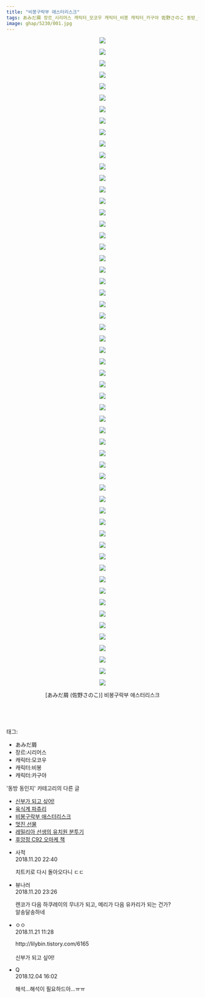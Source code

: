 ```yaml
---
title: "비봉구락부 애스터리스크"
tags: あみだ屑 장르_시리어스 캐릭터_모코우 캐릭터_비봉 캐릭터_카구야 佐野さのこ 동방_동인지
image: ghap/5230/001.jpg
---
```

<div class="article">
<p style="text-align: center; clear: none; float: none;"><img src="{{ site.nasurl }}/ghap/5230/001.jpg"/></p>
<p style="text-align: center; clear: none; float: none;"><img src="{{ site.nasurl }}/ghap/5230/002.jpg"/></p>
<p style="text-align: center; clear: none; float: none;"><img src="{{ site.nasurl }}/ghap/5230/003.jpg"/></p>
<p style="text-align: center; clear: none; float: none;"><img src="{{ site.nasurl }}/ghap/5230/004.jpg"/></p>
<p style="text-align: center; clear: none; float: none;"><img src="{{ site.nasurl }}/ghap/5230/005.jpg"/></p>
<p style="text-align: center; clear: none; float: none;"><img src="{{ site.nasurl }}/ghap/5230/006.jpg"/></p>
<p style="text-align: center; clear: none; float: none;"><img src="{{ site.nasurl }}/ghap/5230/007.jpg"/></p>
<p style="text-align: center; clear: none; float: none;"><img src="{{ site.nasurl }}/ghap/5230/008.jpg"/></p>
<p style="text-align: center; clear: none; float: none;"><img src="{{ site.nasurl }}/ghap/5230/009.jpg"/></p>
<p style="text-align: center; clear: none; float: none;"><img src="{{ site.nasurl }}/ghap/5230/010.jpg"/></p>
<p style="text-align: center; clear: none; float: none;"><img src="{{ site.nasurl }}/ghap/5230/011.jpg"/></p>
<p style="text-align: center; clear: none; float: none;"><img src="{{ site.nasurl }}/ghap/5230/012.jpg"/></p>
<p style="text-align: center; clear: none; float: none;"><img src="{{ site.nasurl }}/ghap/5230/013.jpg"/></p>
<p style="text-align: center; clear: none; float: none;"><img src="{{ site.nasurl }}/ghap/5230/014.jpg"/></p>
<p style="text-align: center; clear: none; float: none;"><img src="{{ site.nasurl }}/ghap/5230/015.jpg"/></p>
<p style="text-align: center; clear: none; float: none;"><img src="{{ site.nasurl }}/ghap/5230/016.jpg"/></p>
<p style="text-align: center; clear: none; float: none;"><img src="{{ site.nasurl }}/ghap/5230/017.jpg"/></p>
<p style="text-align: center; clear: none; float: none;"><img src="{{ site.nasurl }}/ghap/5230/018.jpg"/></p>
<p style="text-align: center; clear: none; float: none;"><img src="{{ site.nasurl }}/ghap/5230/019.jpg"/></p>
<p style="text-align: center; clear: none; float: none;"><img src="{{ site.nasurl }}/ghap/5230/020.jpg"/></p>
<p style="text-align: center; clear: none; float: none;"><img src="{{ site.nasurl }}/ghap/5230/021.jpg"/></p>
<p style="text-align: center; clear: none; float: none;"><img src="{{ site.nasurl }}/ghap/5230/022.jpg"/></p>
<p style="text-align: center; clear: none; float: none;"><img src="{{ site.nasurl }}/ghap/5230/023.jpg"/></p>
<p style="text-align: center; clear: none; float: none;"><img src="{{ site.nasurl }}/ghap/5230/024.jpg"/></p>
<p style="text-align: center; clear: none; float: none;"><img src="{{ site.nasurl }}/ghap/5230/025.jpg"/></p>
<p style="text-align: center; clear: none; float: none;"><img src="{{ site.nasurl }}/ghap/5230/026.jpg"/></p>
<p style="text-align: center; clear: none; float: none;"><img src="{{ site.nasurl }}/ghap/5230/027.jpg"/></p>
<p style="text-align: center; clear: none; float: none;"><img src="{{ site.nasurl }}/ghap/5230/028.jpg"/></p>
<p style="text-align: center; clear: none; float: none;"><img src="{{ site.nasurl }}/ghap/5230/029.jpg"/></p>
<p style="text-align: center; clear: none; float: none;"><img src="{{ site.nasurl }}/ghap/5230/030.jpg"/></p>
<p style="text-align: center; clear: none; float: none;"><img src="{{ site.nasurl }}/ghap/5230/031.jpg"/></p>
<p style="text-align: center; clear: none; float: none;"><img src="{{ site.nasurl }}/ghap/5230/032.jpg"/></p>
<p style="text-align: center; clear: none; float: none;"><img src="{{ site.nasurl }}/ghap/5230/033.jpg"/></p>
<p style="text-align: center; clear: none; float: none;"><img src="{{ site.nasurl }}/ghap/5230/034.jpg"/></p>
<p style="text-align: center; clear: none; float: none;"><img src="{{ site.nasurl }}/ghap/5230/035.jpg"/></p>
<p style="text-align: center; clear: none; float: none;"><img src="{{ site.nasurl }}/ghap/5230/036.jpg"/></p>
<p style="text-align: center; clear: none; float: none;"><img src="{{ site.nasurl }}/ghap/5230/037.jpg"/></p>
<p style="text-align: center; clear: none; float: none;"><img src="{{ site.nasurl }}/ghap/5230/038.jpg"/></p>
<p style="text-align: center; clear: none; float: none;"><img src="{{ site.nasurl }}/ghap/5230/039.jpg"/></p>
<p style="text-align: center; clear: none; float: none;"><img src="{{ site.nasurl }}/ghap/5230/040.jpg"/></p>
<p style="text-align: center; clear: none; float: none;"><img src="{{ site.nasurl }}/ghap/5230/041.jpg"/></p>
<p style="text-align: center; clear: none; float: none;"><img src="{{ site.nasurl }}/ghap/5230/042.jpg"/></p>
<p style="text-align: center; clear: none; float: none;"><img src="{{ site.nasurl }}/ghap/5230/043.jpg"/></p>
<p style="text-align: center; clear: none; float: none;"><img src="{{ site.nasurl }}/ghap/5230/044.jpg"/></p>
<p style="text-align: center; clear: none; float: none;"><img src="{{ site.nasurl }}/ghap/5230/045.jpg"/></p>
<p style="text-align: center; clear: none; float: none;"><img src="{{ site.nasurl }}/ghap/5230/046.jpg"/></p>
<p style="text-align: center; clear: none; float: none;"><img src="{{ site.nasurl }}/ghap/5230/047.jpg"/></p>
<p style="text-align: center; clear: none; float: none;"><img src="{{ site.nasurl }}/ghap/5230/048.jpg"/></p>
<p style="text-align: center; clear: none; float: none;"><img src="{{ site.nasurl }}/ghap/5230/049.jpg"/></p>
<p style="text-align: center; clear: none; float: none;"><img src="{{ site.nasurl }}/ghap/5230/050.jpg"/></p>
<p style="text-align: center; clear: none; float: none;"><img src="{{ site.nasurl }}/ghap/5230/051.jpg"/></p>
<p style="text-align: center; clear: none; float: none;"><img src="{{ site.nasurl }}/ghap/5230/052.jpg"/></p>
<p style="text-align: center; clear: none; float: none;"><img src="{{ site.nasurl }}/ghap/5230/053.jpg"/></p>
<p style="text-align: center; clear: none; float: none;"><img src="{{ site.nasurl }}/ghap/5230/054.jpg"/></p>
<p style="text-align: center; clear: none; float: none;"><img src="{{ site.nasurl }}/ghap/5230/055.jpg"/></p>
<p style="text-align: center; clear: none; float: none;"><img src="{{ site.nasurl }}/ghap/5230/056.jpg"/></p>
<p style="text-align: center; clear: none; float: none;"><img src="{{ site.nasurl }}/ghap/5230/057.jpg"/></p>
<p style="text-align: center; clear: none; float: none;">[あみだ屑 (佐野さのこ)] 비봉구락부 애스터리스크</p>
<p style="text-align: center; clear: none; float: none;"><br/></p>
<p><br/></p>
</div><div class="tagTrail">
<p>태그: </p>
<ul>
<li>あみだ屑</li>
<li>장르:시리어스</li>
<li>캐릭터:모코우</li>
<li>캐릭터:비봉</li>
<li>캐릭터:카구야</li>
</ul>
</div><div class="another">
<p>'동방 동인지' 카테고리의 다른 글</p>
<ul>
<li><a href="/2018-11-23-ghap_5240">신부가 되고 싶어!</a></li>
<li><a href="/2018-11-22-ghap_5239">육식계 파츄리</a></li>
<li><a href="/2018-11-20-ghap_5230">비봉구락부 애스터리스크</a></li>
<li><a href="/2018-11-20-ghap_5221">멋진 선물</a></li>
<li><a href="/2018-11-19-ghap_5210">레밀리아 선생의 유치원 분투기</a></li>
<li><a href="/2018-11-18-ghap_5203">후앙정 C92 오마케 책</a></li>
</ul>
</div><div class="cb_module cb_fluid">
<div class="cb_wrt cb_profile">
<div class="comment">
<ul>
<li class="cb_thumb_off" id="comment15375954">
<div class="cb_comment_area">
<div class="cb_info_area">
<div class="cb_section">
<span class="cb_nick_name">사적</span>
</div>
<div class="cb_section">
<span class="cb_date">2018.11.20 22:40 </span>
</div>
</div>
<div class="cb_dsc_comment">
<p class="cb_dsc">
											치트키로 다시 돌아오다니 ㄷㄷ
										</p>
</div>
</div></li>
<li class="cb_thumb_off" id="comment15375982">
<div class="cb_comment_area">
<div class="cb_info_area">
<div class="cb_section">
<span class="cb_nick_name">뷰나러</span>
</div>
<div class="cb_section">
<span class="cb_date">2018.11.20 23:26 </span>
</div>
</div>
<div class="cb_dsc_comment">
<p class="cb_dsc">
											렌코가 다음 하쿠레이의 무녀가 되고, 메리가 다음 유카리가 되는 건가? <br/>
알송달송하네
										</p>
</div>
</div></li>
<li class="cb_thumb_off" id="comment15376198">
<div class="cb_comment_area">
<div class="cb_info_area">
<div class="cb_section">
<span class="cb_nick_name">ㅇㅇ</span>
</div>
<div class="cb_section">
<span class="cb_date">2018.11.21 11:28 </span>
</div>
</div>
<div class="cb_dsc_comment">
<p class="cb_dsc">
											http://lilybin.tistory.com/6165<br/>
<br/>
신부가 되고 싶어! 
										</p>
</div>
</div></li>
<li class="cb_thumb_off" id="comment15382303">
<div class="cb_comment_area">
<div class="cb_info_area">
<div class="cb_section">
<span class="cb_nick_name">Q</span>
</div>
<div class="cb_section">
<span class="cb_date">2018.12.04 16:02 </span>
</div>
</div>
<div class="cb_dsc_comment">
<p class="cb_dsc">
											해석...해석이 필요하드아...ㅠㅠ
										</p>
</div>
</div></li>
</ul>
</div>
</div><!-- commentList close -->
</div>